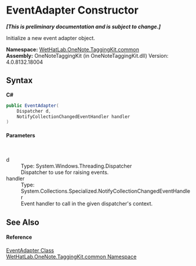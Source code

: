 # EventAdapter Constructor 
 _**\[This is preliminary documentation and is subject to change.\]**_

Initialize a new event adapter object.

**Namespace:**&nbsp;<a href="bcdbab9c-63d1-48a4-6937-af53fb8d9a55">WetHatLab.OneNote.TaggingKit.common</a><br />**Assembly:**&nbsp;OneNoteTaggingKit (in OneNoteTaggingKit.dll) Version: 4.0.8132.18004

## Syntax

**C#**<br />
``` C#
public EventAdapter(
	Dispatcher d,
	NotifyCollectionChangedEventHandler handler
)
```


#### Parameters
&nbsp;<dl><dt>d</dt><dd>Type: System.Windows.Threading.Dispatcher<br />Dispatcher to use for raising events.</dd><dt>handler</dt><dd>Type: System.Collections.Specialized.NotifyCollectionChangedEventHandler<br />Event handler to call in the given dispatcher's context.</dd></dl>

## See Also


#### Reference
<a href="9290f7ea-7087-0221-2c13-92bdb96d67fa">EventAdapter Class</a><br /><a href="bcdbab9c-63d1-48a4-6937-af53fb8d9a55">WetHatLab.OneNote.TaggingKit.common Namespace</a><br />